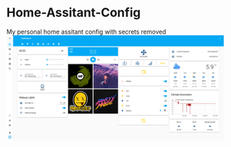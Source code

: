 # Home-Assitant-Config
My personal home assitant config with secrets removed
![Home](https://github.com/camcs1/Home-Assitant-Config/blob/master/Screenshots/home.png)
